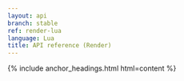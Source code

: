 ```yaml
---
layout: api
branch: stable
ref: render-lua
language: Lua
title: API reference (Render)
---
```

{% include anchor_headings.html html=content %}